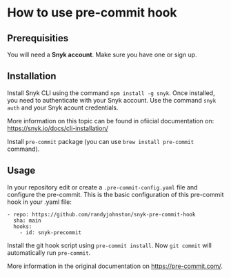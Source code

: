 # How to use pre-commit hook

## Prerequisities

You will need a **Snyk account**. Make sure you have one or sign up.

## Installation

Install Snyk CLI using the command `npm install -g snyk`. Once installed, you need to authenticate with your Snyk account. Use the command `snyk auth` and your Snyk acount credentials.

More information on this topic can be found in ofiicial documentation on: https://snyk.io/docs/cli-installation/

Install `pre-commit` package (you can use `brew install pre-commit` command).

## Usage

In your repository edit or create a `.pre-commit-config.yaml` file and configure the pre-commit. This is the basic configuration of this pre-commit hook in your .yaml file:

```
- repo: https://github.com/randyjohnston/snyk-pre-commit-hook
  sha: main
  hooks:
    - id: snyk-precommit
```

Install the git hook script using `pre-commit install`. Now `git commit` will automatically run `pre-commit`.

More information in the original documentation on https://pre-commit.com/.
